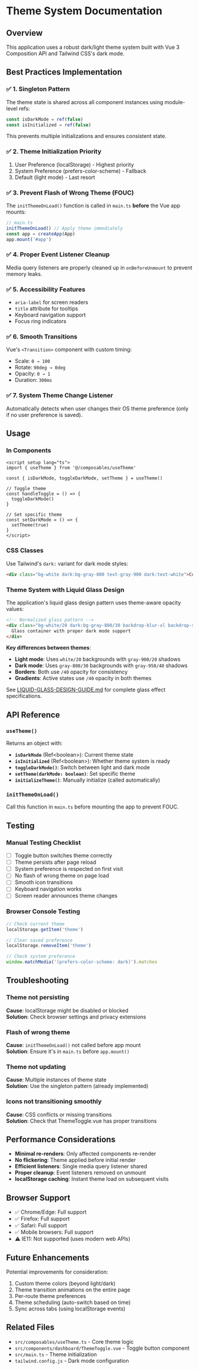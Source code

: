 # Theme System Documentation

## Overview

This application uses a robust dark/light theme system built with Vue 3 Composition API and Tailwind CSS's dark mode.

## Best Practices Implementation

### ✅ **1. Singleton Pattern**

The theme state is shared across all component instances using module-level refs:

```typescript
const isDarkMode = ref(false)
const isInitialized = ref(false)
```

This prevents multiple initializations and ensures consistent state.

### ✅ **2. Theme Initialization Priority**

1. User Preference (localStorage) - Highest priority
2. System Preference (prefers-color-scheme) - Fallback
3. Default (light mode) - Last resort

### ✅ **3. Prevent Flash of Wrong Theme (FOUC)**

The `initThemeOnLoad()` function is called in `main.ts` **before** the Vue app mounts:

```typescript
// main.ts
initThemeOnLoad() // Apply theme immediately
const app = createApp(App)
app.mount('#app')
```

### ✅ **4. Proper Event Listener Cleanup**

Media query listeners are properly cleaned up in `onBeforeUnmount` to prevent memory leaks.

### ✅ **5. Accessibility Features**

- `aria-label` for screen readers
- `title` attribute for tooltips
- Keyboard navigation support
- Focus ring indicators

### ✅ **6. Smooth Transitions**

Vue's `<Transition>` component with custom timing:

- Scale: `0 → 100`
- Rotate: `90deg → 0deg`
- Opacity: `0 → 1`
- Duration: `300ms`

### ✅ **7. System Theme Change Listener**

Automatically detects when user changes their OS theme preference (only if no user preference is saved).

## Usage

### In Components

```vue
<script setup lang="ts">
import { useTheme } from '@/composables/useTheme'

const { isDarkMode, toggleDarkMode, setTheme } = useTheme()

// Toggle theme
const handleToggle = () => {
  toggleDarkMode()
}

// Set specific theme
const setDarkMode = () => {
  setTheme(true)
}
</script>
```

### CSS Classes

Use Tailwind's `dark:` variant for dark mode styles:

```html
<div class="bg-white dark:bg-gray-800 text-gray-900 dark:text-white">Content adapts to theme</div>
```

### Theme System with Liquid Glass Design

The application's liquid glass design pattern uses theme-aware opacity values:

```html
<!-- Normalized glass pattern -->
<div class="bg-white/20 dark:bg-gray-800/30 backdrop-blur-xl backdrop-saturate-150 border border-gray-200/40 dark:border-gray-700/40 shadow-xl shadow-gray-900/20 dark:shadow-gray-950/40">
  Glass container with proper dark mode support
</div>
```

**Key differences between themes**:
- **Light mode**: Uses `white/20` backgrounds with `gray-900/20` shadows
- **Dark mode**: Uses `gray-800/30` backgrounds with `gray-950/40` shadows
- **Borders**: Both use `/40` opacity for consistency
- **Gradients**: Active states use `/40` opacity in both themes

See [LIQUID-GLASS-DESIGN-GUIDE.md](./LIQUID-GLASS-DESIGN-GUIDE.md) for complete glass effect specifications.

## API Reference

### `useTheme()`

Returns an object with:

- **`isDarkMode`** (Ref\<boolean\>): Current theme state
- **`isInitialized`** (Ref\<boolean\>): Whether theme system is ready
- **`toggleDarkMode()`**: Switch between light and dark mode
- **`setTheme(darkMode: boolean)`**: Set specific theme
- **`initializeTheme()`**: Manually initialize (called automatically)

### `initThemeOnLoad()`

Call this function in `main.ts` before mounting the app to prevent FOUC.

## Testing

### Manual Testing Checklist

- [ ] Toggle button switches theme correctly
- [ ] Theme persists after page reload
- [ ] System preference is respected on first visit
- [ ] No flash of wrong theme on page load
- [ ] Smooth icon transitions
- [ ] Keyboard navigation works
- [ ] Screen reader announces theme changes

### Browser Console Testing

```javascript
// Check current theme
localStorage.getItem('theme')

// Clear saved preference
localStorage.removeItem('theme')

// Check system preference
window.matchMedia('(prefers-color-scheme: dark)').matches
```

## Troubleshooting

### Theme not persisting

**Cause**: localStorage might be disabled or blocked  
**Solution**: Check browser settings and privacy extensions

### Flash of wrong theme

**Cause**: `initThemeOnLoad()` not called before app mount  
**Solution**: Ensure it's in `main.ts` before `app.mount()`

### Theme not updating

**Cause**: Multiple instances of theme state  
**Solution**: Use the singleton pattern (already implemented)

### Icons not transitioning smoothly

**Cause**: CSS conflicts or missing transitions  
**Solution**: Check that ThemeToggle.vue has proper transitions

## Performance Considerations

- **Minimal re-renders**: Only affected components re-render
- **No flickering**: Theme applied before initial render
- **Efficient listeners**: Single media query listener shared
- **Proper cleanup**: Event listeners removed on unmount
- **localStorage caching**: Instant theme load on subsequent visits

## Browser Support

- ✅ Chrome/Edge: Full support
- ✅ Firefox: Full support
- ✅ Safari: Full support
- ✅ Mobile browsers: Full support
- ⚠️ IE11: Not supported (uses modern web APIs)

## Future Enhancements

Potential improvements for consideration:

1. Custom theme colors (beyond light/dark)
2. Theme transition animations on the entire page
3. Per-route theme preferences
4. Theme scheduling (auto-switch based on time)
5. Sync across tabs (using localStorage events)

## Related Files

- `src/composables/useTheme.ts` - Core theme logic
- `src/components/dashboard/ThemeToggle.vue` - Toggle button component
- `src/main.ts` - Theme initialization
- `tailwind.config.js` - Dark mode configuration
